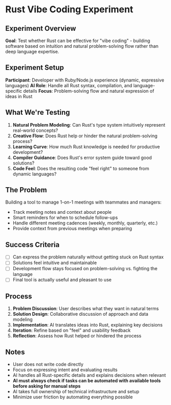 # Rust Vibe Coding Experiment

## Experiment Overview

**Goal**: Test whether Rust can be effective for "vibe coding" - building software based on intuition and natural problem-solving flow rather than deep language expertise.

## Experiment Setup

**Participant**: Developer with Ruby/Node.js experience (dynamic, expressive languages)
**AI Role**: Handle all Rust syntax, compilation, and language-specific details
**Focus**: Problem-solving flow and natural expression of ideas in Rust

## What We're Testing

1. **Natural Problem Modeling**: Can Rust's type system intuitively represent real-world concepts?
2. **Creative Flow**: Does Rust help or hinder the natural problem-solving process?
3. **Learning Curve**: How much Rust knowledge is needed for productive development?
4. **Compiler Guidance**: Does Rust's error system guide toward good solutions?
5. **Code Feel**: Does the resulting code "feel right" to someone from dynamic languages?

## The Problem

Building a tool to manage 1-on-1 meetings with teammates and managers:
- Track meeting notes and context about people
- Smart reminders for when to schedule follow-ups  
- Handle different meeting cadences (weekly, monthly, quarterly, etc.)
- Provide context from previous meetings when preparing

## Success Criteria

- [ ] Can express the problem naturally without getting stuck on Rust syntax
- [ ] Solutions feel intuitive and maintainable
- [ ] Development flow stays focused on problem-solving vs. fighting the language
- [ ] Final tool is actually useful and pleasant to use

## Process

1. **Problem Discussion**: User describes what they want in natural terms
2. **Solution Design**: Collaborative discussion of approach and data modeling  
3. **Implementation**: AI translates ideas into Rust, explaining key decisions
4. **Iteration**: Refine based on "feel" and usability feedback
5. **Reflection**: Assess how Rust helped or hindered the process

## Notes

- User does not write code directly
- Focus on expressing intent and evaluating results
- AI handles all Rust-specific details and explains decisions when relevant
- **AI must always check if tasks can be automated with available tools before asking for manual steps**
- AI takes full ownership of technical infrastructure and setup
- Minimize user friction by automating everything possible
